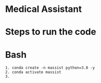 # Medical Assistant

# Steps to run the code

# Bash

```
1. conda create -n massist python=3.8 -y
2. conda activate massist
3.
```
